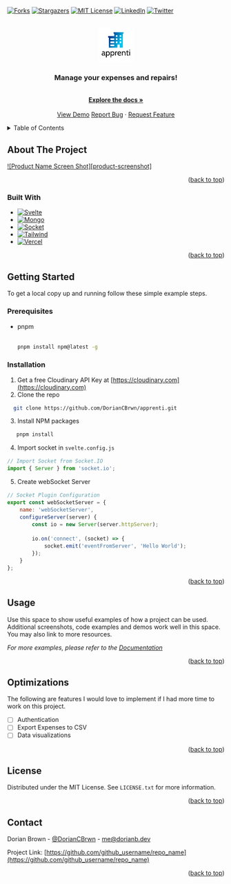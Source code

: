 <!-- Improved compatibility of back to top link: See: https://github.com/othneildrew/Best-README-Template/pull/73 -->

<a name="readme-top"></a>

<!--
*** Thanks for checking out the Best-README-Template. If you have a suggestion
*** that would make this better, please fork the repo and create a pull request
*** or simply open an issue with the tag "enhancement".
*** Don't forget to give the project a star!
*** Thanks again! Now go create something AMAZING! :D
-->

<!-- PROJECT SHIELDS -->
<!--
*** I'm using markdown "reference style" links for readability.
*** Reference links are enclosed in brackets [ ] instead of parentheses ( ).
*** See the bottom of this document for the declaration of the reference variables
*** for contributors-url, forks-url, etc. This is an optional, concise syntax you may use.
*** https://www.markdownguide.org/basic-syntax/#reference-style-links
-->

[![Forks][forks-shield]][forks-url]
[![Stargazers][stars-shield]][stars-url]
[![MIT License][license-shield]][license-url]
[![LinkedIn][linkedin-shield]][linkedin-url]
[![Twitter][twitter-shield]][twitter-url]

<!-- PROJECT LOGO -->
<br />
<div align="center">
  <a href="https://github.com/DorianCBrwn/apprenti">
    <img src="static/apprenti.svg" alt="Logo" width="80" height="80">
  </a>

  <h3 align="center">Manage your expenses and repairs!</h3>

  <p align="center">
    <br />
    <a href="https://github.com/DorianCBrwn/apprenti"><strong>Explore the docs »</strong></a>
    <br />
    <br />
    <!-- Update live demo link -->
    <a href="https://github.com/othneildrew/Best-README-Template">View Demo</a>
    <a href="https://github.com/DorianCBrwn/apprenti/issues">Report Bug</a>
    ·
    <a href="https://github.com/DorianCBrwn/apprenti/issues">Request Feature</a>
  </p>
</div>

<!-- TABLE OF CONTENTS -->
<details>
  <summary>Table of Contents</summary>
  <ol>
    <li>
      <a href="#about-the-project">About The Project</a>
      <ul>
        <li><a href="#built-with">Built With</a></li>
      </ul>
    </li>
    <li>
      <a href="#getting-started">Getting Started</a>
      <ul>
        <li><a href="#prerequisites">Prerequisites</a></li>
        <li><a href="#installation">Installation</a></li>
      </ul>
    </li>
    <li><a href="#usage">Usage</a></li>
    <li><a href="#roadmap">Roadmap</a></li>
    <li><a href="#license">License</a></li>
    <li><a href="#contact">Contact</a></li>
  </ol>
</details>

<!-- ABOUT THE PROJECT -->

## About The Project

[![Product Name Screen Shot][product-screenshot]](https://example.com)

<p align="right">(<a href="#readme-top">back to top</a>)</p>

### Built With

- [![Svelte][svelte.dev]][svelte-url]
- [![Mongo][mongodb]][mongodb-url]
- [![Socket][socket.io]][socketio-url]
- [![Tailwind][tailwindcss]][tailwindcss-url]
- [![Vercel][vercel]][vercel-url]

<p align="right">(<a href="#readme-top">back to top</a>)</p>

<!-- GETTING STARTED -->

## Getting Started

To get a local copy up and running follow these simple example steps.

### Prerequisites

- pnpm

  ```sh

  pnpm install npm@latest -g
  ```

### Installation

1. Get a free Cloudinary API Key at [https://cloudinary.com](https://cloudinary.com)
2. Clone the repo

```sh
  git clone https://github.com/DorianCBrwn/apprenti.git
```

3. Install NPM packages

```sh
   pnpm install
```

4. Import socket in `svelte.config.js`

```js
// Import Socket from Socket.IO
import { Server } from 'socket.io';
```

5. Create webSocket Server

```js
// Socket Plugin Configuration
export const webSocketServer = {
	name: 'webSocketServer',
	configureServer(server) {
		const io = new Server(server.httpServer);

		io.on('connect', (socket) => {
			socket.emit('eventFromServer', 'Hello World');
		});
	}
};
```

<p align="right">(<a href="#readme-top">back to top</a>)</p>

<!-- USAGE EXAMPLES -->

## Usage

Use this space to show useful examples of how a project can be used. Additional screenshots, code examples and demos work well in this space. You may also link to more resources.

_For more examples, please refer to the [Documentation](https://example.com)_

<p align="right">(<a href="#readme-top">back to top</a>)</p>

<!-- Optimizations -->

## Optimizations

The following are features I would love to implement if I had more time to work on this project.

- [ ] Authentication
- [ ] Export Expenses to CSV
- [ ] Data visualizations

<p align="right">(<a href="#readme-top">back to top</a>)</p>

<!-- LICENSE -->

## License

Distributed under the MIT License. See `LICENSE.txt` for more information.

<p align="right">(<a href="#readme-top">back to top</a>)</p>

<!-- CONTACT -->

## Contact

Dorian Brown - [@DorianCBrwn](https://twitter.com/@DorianCBrwn) - [me@dorianb.dev](mailto:me@dorianb.dev)

Project Link: [https://github.com/github_username/repo_name](https://github.com/github_username/repo_name)

<p align="right">(<a href="#readme-top">back to top</a>)</p>

<!-- MARKDOWN LINKS & IMAGES -->
<!-- https://www.markdownguide.org/basic-syntax/#reference-style-links -->

[forks-shield]: https://img.shields.io/github/forks/DorianCBrwn/Apprenti?color=%230492c2&style=for-the-badge
[forks-url]: https://github.com/DorianCBrwn/apprenti/network/members
[stars-shield]: https://img.shields.io/github/stars/othneildrew/Best-README-Template.svg?style=for-the-badge
[stars-url]: https://github.com/DorianCBrwn/apprenti/stargazers
[license-shield]: https://img.shields.io/github/license/DorianCBrwn/Apprenti?style=for-the-badge
[license-url]: https://github.com/DorianCBrwn/apprenti/blob/main/LICENSE
[linkedin-shield]: https://img.shields.io/badge/-LinkedIn-black.svg?style=for-the-badge&logo=linkedin&colorB=555
[linkedin-url]: https://www.linkedin.com/in/dorian-brown-dev/
[twitter-shield]: https://img.shields.io/twitter/url?label=Twitter&logo=twitter&style=for-the-badge&url=https%3A%2F%2Ftwitter.com%2FDorianCBrwn
[twitter-url]: https://twitter.com/DorianCBrwn
[svelte.dev]: https://img.shields.io/badge/Svelte-4A4A55?style=for-the-badge&logo=svelte&logoColor=FF3E00
[svelte-url]: https://svelte.dev/
[mongodb]: https://img.shields.io/badge/MongoDB-%234ea94b.svg?style=for-the-badge&logo=mongodb&logoColor=white
[mongodb-url]: https://mongodb.com
[socket.io]: https://img.shields.io/badge/Socket.io-black?style=for-the-badge&logo=socket.io&badgeColor=010101
[socketio-url]: https://socket.io/
[tailwindcss]: https://img.shields.io/badge/tailwindcss-%2338B2AC.svg?style=for-the-badge&logo=tailwind-css&logoColor=white
[tailwindcss-url]: https://socket.io/
[vercel]: https://img.shields.io/badge/vercel-%23000000.svg?style=for-the-badge&logo=vercel&logoColor=white
[vercel-url]: https://vercel.com/dashboard
